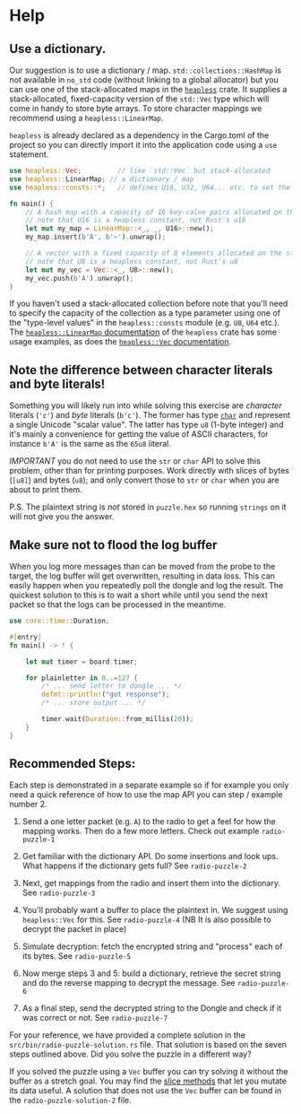 # Help

## Use a dictionary.

Our suggestion is to use a dictionary / map. `std::collections::HashMap` is not available in `no_std` code (without linking to a global allocator) but you can use one of the stack-allocated maps in the [`heapless`] crate. It supplies a stack-allocated, fixed-capacity version of the `std::Vec` type which will come in handy to store byte arrays. To store character mappings we recommend using a `heapless::LinearMap`.

`heapless` is already declared as a dependency in the Cargo.toml of the project so you can directly import it into the application code using a `use` statement.

[`heapless`]: https://docs.rs/heapless
[crates.io]: https://crates.io/crates/heapless


``` rust
use heapless::Vec;         // like `std::Vec` but stack-allocated
use heapless::LinearMap; // a dictionary / map
use heapless::consts::*;   // defines U16, U32, U64... etc. to set the size of the LinearMap

fn main() {
    // A hash map with a capacity of 16 key-value pairs allocated on the stack
    // note that U16 is a heapless constant, not Rust's u16
    let mut my_map = LinearMap::<_, _, U16>::new();
    my_map.insert(b'A', b'~').unwrap();

    // A vector with a fixed capacity of 8 elements allocated on the stack
    // note that U8 is a heapless constant, not Rust's u8
    let mut my_vec = Vec::<_, U8>::new();
    my_vec.push(b'A').unwrap();
}
```

If you haven't used a stack-allocated collection before note that you'll need to specify the capacity of the collection as a type parameter using one of the "type-level values" in the `heapless::consts` module (e.g. `U8`, `U64` etc.). The [`heapless::LinearMap` documentation][indexMap] of the `heapless` crate has some usage examples, as does the [`heapless::Vec` documentation][vec].

[indexMap]: https://docs.rs/heapless/0.5.5/heapless/struct.LinearMap.html
[vec]: https://docs.rs/heapless/0.5.5/heapless/struct.Vec.html

## Note the difference between character literals and byte literals!

Something you will likely run into while solving this exercise are *character* literals (`'c'`) and *byte* literals (`b'c'`). The former has type [`char`] and represent a single Unicode "scalar value". The latter has type `u8` (1-byte integer) and it's mainly a convenience for getting the value of ASCII characters, for instance `b'A'` is the same as the `65u8` literal.

[`char`]: https://doc.rust-lang.org/std/primitive.char.html

*IMPORTANT* you do not need to use the `str` or `char` API to solve this problem, other than for printing purposes. Work directly with slices of bytes (`[u8]`) and bytes (`u8`); and only convert those to `str` or `char` when you are about to print them.

P.S. The plaintext string is *not* stored in `puzzle.hex` so running `strings` on it will not give you the answer.

## Make sure not to flood the log buffer
When you log more messages than can be moved from the probe to the target, the log buffer will get overwritten, resulting in data loss. This can easily happen when you repeatedly poll the dongle and log the result. The quickest solution to this is to wait a short while until you send the next packet so that the logs can be processed in the meantime.

``` rust
use core::time::Duration;

#[entry]
fn main() -> ! {

    let mut timer = board.timer;

    for plainletter in 0..=127 {
        /* ... send letter to dongle ... */
        defmt::println!("got response");
        /* ... store output ... */

        timer.wait(Duration::from_millis(20));
    }
}
```


## Recommended Steps:

 Each step is demonstrated in a separate example so if for example you only need a quick reference of how to use the map API you can step / example number 2.

1. Send a one letter packet (e.g. `A`) to the radio to get a feel for how the mapping works. Then do a few more letters. Check out example `radio-puzzle-1`

2. Get familiar with the dictionary API. Do some insertions and look ups. What happens if the dictionary gets full? See `radio-puzzle-2`

3. Next, get mappings from the radio and insert them into the dictionary. See `radio-puzzle-3`

4. You'll probably want a buffer to place the plaintext in. We suggest using `heapless::Vec` for this. See `radio-puzzle-4` (NB It is also possible to decrypt the packet in place)

5. Simulate decryption: fetch the encrypted string and "process" each of its bytes. See `radio-puzzle-5`

6. Now merge steps 3 and 5: build a dictionary, retrieve the secret string and do the reverse mapping to decrypt the message. See `radio-puzzle-6`

7. As a final step, send the decrypted string to the Dongle and check if it was correct or not. See `radio-puzzle-7`

For your reference, we have provided a complete solution in the `src/bin/radio-puzzle-solution.rs` file. That solution is based on the seven steps outlined above. Did you solve the puzzle in a different way?

If you solved the puzzle using a `Vec` buffer you can try solving it without the buffer as a stretch goal. You may find the [slice methods][slice] that let you mutate its data useful. A solution that does not use the `Vec` buffer can be found in the `radio-puzzle-solution-2` file.

[slice]: https://doc.rust-lang.org/std/primitive.slice.html#methods

